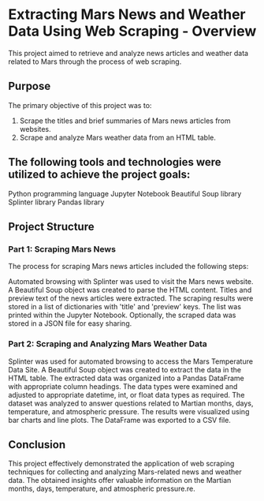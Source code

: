 # Extracting Mars News and Weather Data Using Web Scraping - Overview
This project aimed to retrieve and analyze news articles and weather data related to Mars through the process of web scraping.

## Purpose

The primary objective of this project was to:

1. Scrape the titles and brief summaries of Mars news articles from websites.
2. Scrape and analyze Mars weather data from an HTML table.

## The following tools and technologies were utilized to achieve the project goals:



Python programming language
Jupyter Notebook
Beautiful Soup library
Splinter library
Pandas library  

## Project Structure

### Part 1: Scraping Mars News
The process for scraping Mars news articles included the following steps:

Automated browsing with Splinter was used to visit the Mars news website.
A Beautiful Soup object was created to parse the HTML content.
Titles and preview text of the news articles were extracted.
The scraping results were stored in a list of dictionaries with 'title' and 'preview' keys.
The list was printed within the Jupyter Notebook.
Optionally, the scraped data was stored in a JSON file for easy sharing.

### Part 2: Scraping and Analyzing Mars Weather Data
Splinter was used for automated browsing to access the Mars Temperature Data Site.
A Beautiful Soup object was created to extract the data in the HTML table.
The extracted data was organized into a Pandas DataFrame with appropriate column headings.
The data types were examined and adjusted to appropriate datetime, int, or float data types as required.
The dataset was analyzed to answer questions related to Martian months, days, temperature, and atmospheric pressure.
The results were visualized using bar charts and line plots.
The DataFrame was exported to a CSV file.

## Conclusion

This project effectively demonstrated the application of web scraping techniques for collecting and analyzing Mars-related news and weather data. The obtained insights offer valuable information on the Martian months, days, temperature, and atmospheric pressure.re.

